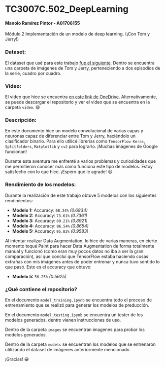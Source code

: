 # TC3007C.502_DeepLearning
#### Manolo Ramírez Pintor - A01706155
Módulo 2 Implementación de un modelo de deep learning. (¡Con Tom y Jerry!)   

### Dataset:
El dataset que usé para este trabajo [fue el siguiente](https://www.kaggle.com/datasets/balabaskar/tom-and-jerry-image-classification). Dentro se encuentra una carpeta de imágenes de Tom y Jerry, perteneciendo a dos episodios de la serie, cuadro por cuadro.

### Video:
El video que hice se encuentra [en este link de OneDrive](https://1drv.ms/v/s!AjpnOhcgUf2f2lOd_9-A0avRMUUN?e=yEZnNY). Alternativamente, se puede descargar el repositorio y ver el video que se encuentra en la carpeta ``video``. 😄

### Descripción:
En este documento hice un modelo convolucional de varias capas y neuronas capaz de diferenciar entre Tom y Jerry, haciéndolo un clasificador binario. Para ello utilicé librerías como ``TensorFlow Keras``, ``Splitfolders``, ``Matplotlib`` y ``cv2`` para lograrlo. ¡Muchas imágenes de Google funcionan!   

Durante esta aventura me enfrenté a varios problemas y curiosidades que me permitieron conocer más cómo funciona este tipo de modelos. Estoy satisfecho con lo que hice. ¡Espero que le agrade! 😃

### Rendimiento de los modelos:
Durante la realización de este trabajo obtuve 5 modelos con los siguientes rendimientos:   
* **Modelo 1:** Accuracy: ``68.34%`` _(0.6834)_
* **Modelo 2:** Accuracy: ``73.61%`` _(0.7361)_
* **Modelo 3:** Accuracy: ``89.21%`` _(0.8921)_
* **Modelo 4:** Accuracy: ``86.54%`` _(0.8654)_
* **Modelo 5:** Accuracy: ``95.83%`` _(0.9583)_

Al intentar realizar Data Augmentation, lo hice de varias maneras, en cierto momento toqué Paint para hacer Data Augmentation de forma totalmente manual y funcionó (como eran muy pocos datos no iba a ser la gran comparación), así que concluí que TensorFlow estaba haciendo cosas extrañas con mis imágenes antes de poder entrenar y nunca tuvo sentido lo que pasó. Este es el accuracy que obtuve:   
* **Modelo 5:** ``56.25%`` _(0.5625)_

### ¿Qué contiene el repositorio?

En el documento ``model_training.ipynb`` se encuentra todo el proceso de entrenamiento que se realizó para generar los modelos de preducción.   

En el documento ``model_testing.ipynb`` se encuentra un tester de los modelos generados, dentro vienen instrucciones de uso.   

Dentro de la carpeta ``images`` se encuentran imagenes para probar los modelos generados.

Dentro de la carpeta ``models`` se encuentran los modelos que se entrenaron utilizando el dataset de imágenes anteriormente mencionado.

¡Gracias! 😀